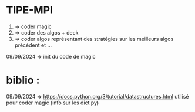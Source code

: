 # TIPE-MPI

1) => coder magic
2) => coder des algos + deck
3) => coder algos représentant des stratégies sur les meilleurs algos précédent et ...

09/09/2024 => init du code de magic
# biblio :
09/09/2024 => https://docs.python.org/3/tutorial/datastructures.html utilisé pour coder magic (info sur les dict py)